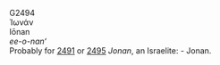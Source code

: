 <body>
  <p>G2494<br>  Ἰωνάν  <br> Iōnan  <br><i>ee-o-nan‘ </i><br>Probably for <a href="g2491.htm">2491</a> or <a href="g2495.htm">2495</a>  <i>Jonan</i>, an Israelite: - Jonan.<br></p>
 </body>